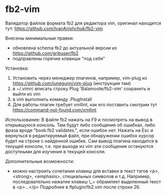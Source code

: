 # fb2-vim
Валидатор файлов формата fb2 для редактора vim, оригинал находится тут: https://github.com/IvanAnishchuk/fb2-vim

Внесены минимальные правки:
- обновлена schema fb2 до актуальной версии из https://github.com/gribuser/fb2
- подправлены горячие клавиши "под себя"

Установка:
1. Установить через менеджер плагинов, например, vim-plug из https://github.com/junegunn/vim-plug (инструкции там)
2. в ~/.vimrc вписать строку
        Plug 'Balamoote/fb2-vim'
    сохранить и выйти из vim
3. в vim выполнить команду :PlugInstall
4. Для работы плагин требует xmllint, как его поставить смотрим тут https://command-not-found.com/xmllint

Использование:
В файле fb2 нажать на F9 и посмотреть на вывод в открывшуюся консоль. Там будут либо сообщения об ошибках, либо фраза вроде
"book.fb2 validates.", если ошибок нет. Нажать на Esc и вернуться в редактируемый файл, при обнаружении ошибок курсор будет
на строке с найденной ошибке. Сам вывод плагина находится в текущей консоли, т.е. при выходе из vim эти сообщения остануются
доступными для изучения в текущей консоли.

Дополнительные возможности:
- можно настроить сочетания клавиш для вставки в текст тэгов \<p\>, \<strong\>, \<emphasis\>, специальных символов и т.д.
  Например, последовательно нажатие клавиш \\_= обрамляет выделенный текст в \<p\>...\<\/p\>
Подробнее в ftplugin/fb2.vim после строки 26.


